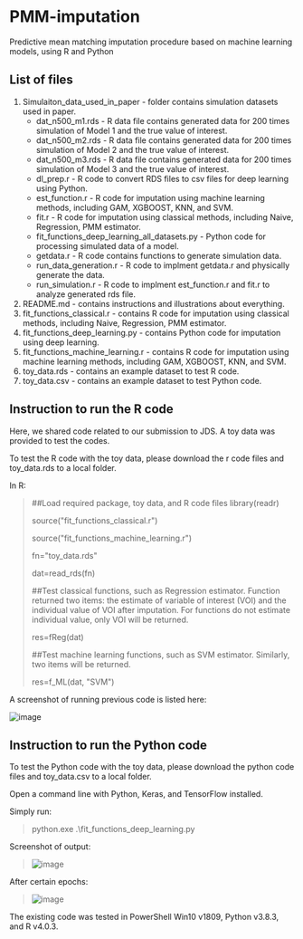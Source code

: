 # PMM-imputation
Predictive mean matching imputation procedure based on machine learning models, using R and Python

## List of files
1. Simulaiton_data_used_in_paper - folder contains simulation datasets used in paper.
   - dat_n500_m1.rds - R data file contains generated data for 200 times simulation of Model 1 and the true value of interest.
   - dat_n500_m2.rds - R data file contains generated data for 200 times simulation of Model 2 and the true value of interest.
   - dat_n500_m3.rds - R data file contains generated data for 200 times simulation of Model 3 and the true value of interest.
   - dl_prep.r - R code to convert RDS files to csv files for deep learning using Python.
   - est_function.r - R code for imputation using machine learning methods, including GAM, XGBOOST, KNN, and SVM.
   - fit.r - R code for imputation using classical methods, including Naive, Regression, PMM estimator.
   - fit_functions_deep_learning_all_datasets.py - Python code for processing simulated data of a model.
   - getdata.r - R code contains functions to generate simulation data.
   - run_data_generation.r - R code to implment getdata.r and physically generate the data.
   - run_simulation.r - R code to implment est_function.r and fit.r to analyze generated rds file.
3. README.md - contains instructions and illustrations about everything.
4. fit_functions_classical.r - contains R code for imputation using classical methods, including Naive, Regression, PMM estimator.
5. fit_functions_deep_learning.py - contains Python code for imputation using deep learning.
6. fit_functions_machine_learning.r - contains R code for imputation using machine learning methods, including GAM, XGBOOST, KNN, and SVM.
7. toy_data.rds - contains an example dataset to test R code.
8. toy_data.csv - contains an example dataset to test Python code.

## Instruction to run the R code
Here, we shared code related to our submission to JDS. A toy data was provided to test the codes.

To test the R code with the toy data, please download the r code files and toy_data.rds to a local folder.

In R:
>##Load required package, toy data, and R code files
> library(readr)
> 
> source("fit_functions_classical.r")
> 
>source("fit_functions_machine_learning.r")
> 
>fn="toy_data.rds"
>
>dat=read_rds(fn)
>
> 
>##Test classical functions, such as Regression estimator.
>Function returned two items: the estimate of variable of interest (VOI) and the individual value of VOI after imputation.
>For functions do not estimate individual value, only VOI will be returned.
>
>res=fReg(dat)
>
> 
>##Test machine learning functions, such as SVM estimator. Similarly, two items will be returned.
>
>res=f_ML(dat, "SVM")


A screenshot of running previous code is listed here:

![image](https://github.com/xu1912/PMM-imputation/assets/8320920/5e183d57-6eac-424f-8c84-18e27075a2be)

## Instruction to run the Python code
To test the Python code with the toy data, please download the python code files and toy_data.csv to a local folder.

Open a command line with Python, Keras, and TensorFlow installed. 

Simply run:
> python.exe .\fit_functions_deep_learning.py

Screenshot of output:
>![image](https://github.com/xu1912/PMM-imputation/assets/8320920/57ee659f-0ad3-4349-82f2-21fbc40bee43)

After certain epochs:
> ![image](https://github.com/xu1912/PMM-imputation/assets/8320920/524b2c26-6c21-464c-bd41-77ff86138801)

The existing code was tested in PowerShell Win10 v1809, Python v3.8.3, and R v4.0.3.
